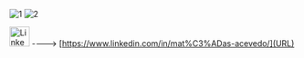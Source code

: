 ![1](https://github.com/user-attachments/assets/5908eab3-d097-44af-9558-0f9851a7412d)
![2](https://github.com/user-attachments/assets/f3ccdba4-82c2-4be9-a68c-60d61e17da78)

<img src="https://github.com/user-attachments/assets/4677e968-670b-47f0-b53f-5259084ac98c" alt="LinkedIn" width="35" height="35"> ----> [https://www.linkedin.com/in/mat%C3%ADas-acevedo/](URL)


